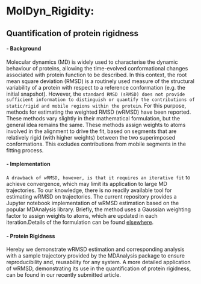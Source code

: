 # MolDyn_Rigidity: 
## **Quantification of protein rigidness**
#### - Background
Molecular dynamics (MD) is widely used to characterise the dynamic behaviour of proteins, allowing the time-evolved conformational changes associated with protein function to be described. In this context, the root mean square deviation (RMSD) is a routinely used measure of the structural variability of a protein with respect to a reference conformation (e.g. the initial snapshot). However, the `standard RMSD (sRMSD) does not provide sufficient information to distinguish or quantify the contributions of static/rigid and mobile regions within the protein`. For this purpose, methods for estimating the weighted RMSD (wRMSD) have been reported. These methods vary slightly in their mathematical formulation, but the general idea remains the same. These methods assign weights to atoms involved in the alignment to drive the fit, based on segments that are relatively rigid (with higher weights) between the two superimposed conformations. This excludes contributions from mobile segments in the fitting process. 

#### - Implementation
`A drawback of wRMSD, however, is that it requires an iterative fit` to achieve convergence, which may limit its application to large MD trajectories. To our knowledge, there is no readily available tool for estimating wRMSD on trajectories. The current repository provides a Jupyter notebook implementation of wRMSD estimation based on the popular MDAnalysis library. Briefly, the method uses a Gaussian weighting factor to assign weights to atoms, which are updated in each iteration.Details of the formulation can be found [elsewhere](https://pubmed.ncbi.nlm.nih.gov/16565070/).

#### - Protein Rigidness
Hereby we demonstrate wRMSD estimation and corresponding analysis with a sample trajectory provided by the MDAnalysis package to ensure reproducibility and, reusability for any system. A more detailed application of wRMSD, demonstrating its use in the quantification of protein rigidness, can be found in our recently submitted article.
